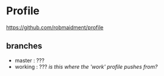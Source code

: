 # Profile

https://github.com/robmaidment/profile

## branches
- master : ???
- working : ??? *is this where the 'work' profile pushes from?*